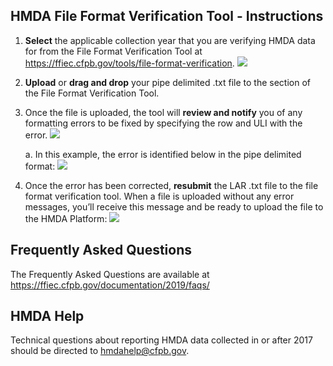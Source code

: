 ## HMDA File Format Verification Tool - Instructions 

1. **Select** the applicable collection year that you are verifying HMDA data for from the File Format Verification Tool at https://ffiec.cfpb.gov/tools/file-format-verification.
![](https://raw.githubusercontent.com/cfpb/hmda-frontend/master/src/documentation/markdown/images/ffvt/Applicable_Year.png)

2. **Upload** or **drag and drop** your pipe delimited .txt file to the section of the File Format Verification Tool.

3.	Once the file is uploaded, the tool will **review and notify** you of any formatting errors to be fixed by specifying the row and ULI with the error.
![](https://raw.githubusercontent.com/cfpb/hmda-frontend/master/src/documentation/markdown/images/ffvt/Formatting_error.png)

    a.	In this example, the error is identified below in the pipe delimited format:
![](https://raw.githubusercontent.com/cfpb/hmda-frontend/master/src/documentation/markdown/images/ffvt/File_with_formatting_error.png)
  
4.	Once the error has been corrected, **resubmit** the LAR .txt file to the file format verification tool. When a file is uploaded without any error messages, you’ll receive this message and be ready to upload the file to the HMDA Platform:
![](https://raw.githubusercontent.com/cfpb/hmda-frontend/master/src/documentation/markdown/images/ffvt/Congrats_message.png)
 

## Frequently Asked Questions
The Frequently Asked Questions are available at https://ffiec.cfpb.gov/documentation/2019/faqs/


##	HMDA Help
Technical questions about reporting HMDA data collected in or after 2017 should be directed to hmdahelp@cfpb.gov.
